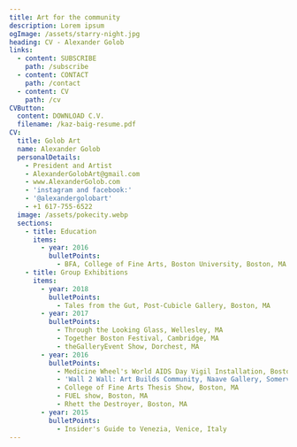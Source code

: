```yaml
---
title: Art for the community
description: Lorem ipsum
ogImage: /assets/starry-night.jpg
heading: CV - Alexander Golob
links:
  - content: SUBSCRIBE
    path: /subscribe
  - content: CONTACT
    path: /contact
  - content: CV
    path: /cv
CVButton:
  content: DOWNLOAD C.V.
  filename: /kaz-baig-resume.pdf
CV:
  title: Golob Art
  name: Alexander Golob
  personalDetails:
    - President and Artist
    - AlexanderGolobArt@gmail.com
    - www.AlexanderGolob.com
    - 'instagram and facebook:'
    - '@alexandergolobart'
    - +1 617-755-6522
  image: /assets/pokecity.webp
  sections:
    - title: Education
      items:
        - year: 2016
          bulletPoints:
            - BFA, College of Fine Arts, Boston University, Boston, MA
    - title: Group Exhibitions
      items:
        - year: 2018
          bulletPoints:
            - Tales from the Gut, Post-Cubicle Gallery, Boston, MA
        - year: 2017
          bulletPoints:
            - Through the Looking Glass, Wellesley, MA
            - Together Boston Festival, Cambridge, MA
            - theGalleryEvent Show, Dorchest, MA
        - year: 2016
          bulletPoints:
            - Medicine Wheel's World AIDS Day Vigil Installation, Boston Cyclorama, Boston, MA
            - 'Wall 2 Wall: Art Builds Community, Naave Gallery, Somerville, MA'
            - College of Fine Arts Thesis Show, Boston, MA
            - FUEL show, Boston, MA
            - Rhett the Destroyer, Boston, MA
        - year: 2015
          bulletPoints:
            - Insider's Guide to Venezia, Venice, Italy
---
```

